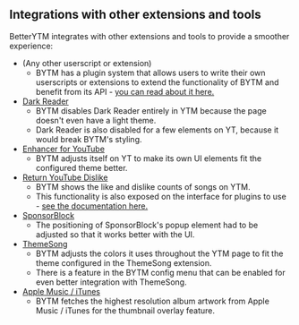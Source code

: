 ## Integrations with other extensions and tools
BetterYTM integrates with other extensions and tools to provide a smoother experience:
- (Any other userscript or extension)
  - BYTM has a plugin system that allows users to write their own userscripts or extensions to extend the functionality of BYTM and benefit from its API - [you can read about it here.](../../contributing.md#developing-a-plugin-that-interfaces-with-betterytm)
- [Dark Reader](https://darkreader.org/)
  - BYTM disables Dark Reader entirely in YTM because the page doesn't even have a light theme.
  - Dark Reader is also disabled for a few elements on YT, because it would break BYTM's styling.
- [Enhancer for YouTube](https://www.mrfdev.com/enhancer-for-youtube)
  - BYTM adjusts itself on YT to make its own UI elements fit the configured theme better.
- [Return YouTube Dislike](https://returnyoutubedislike.com/)
  - BYTM shows the like and dislike counts of songs on YTM.
  - This functionality is also exposed on the interface for plugins to use - [see the documentation here.](../../contributing.md#fetchvideovotes)
- [SponsorBlock](https://sponsor.ajay.app/)
  - The positioning of SponsorBlock's popup element had to be adjusted so that it works better with the UI.
- [ThemeSong](https://github.com/KristofferTroncoso/ThemeSong)
  - BYTM adjusts the colors it uses throughout the YTM page to fit the theme configured in the ThemeSong extension.
  - There is a feature in the BYTM config menu that can be enabled for even better integration with ThemeSong.
- [Apple Music / iTunes](https://music.apple.com/)
  - BYTM fetches the highest resolution album artwork from Apple Music / iTunes for the thumbnail overlay feature.
